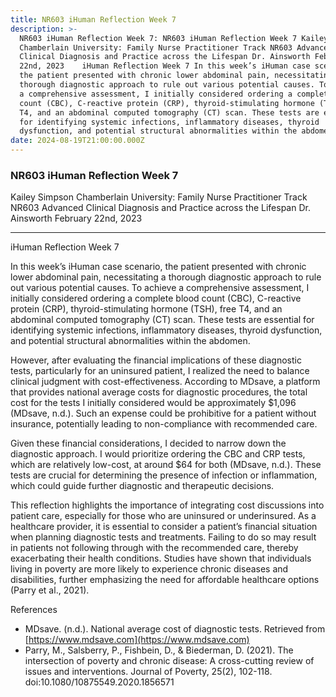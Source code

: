 ```yaml
---
title: NR603 iHuman Reflection Week 7
description: >-
  NR603 iHuman Reflection Week 7: NR603 iHuman Reflection Week 7 Kailey Simpson
  Chamberlain University: Family Nurse Practitioner Track NR603 Advanced
  Clinical Diagnosis and Practice across the Lifespan Dr. Ainsworth February
  22nd, 2023    iHuman Reflection Week 7 In this week’s iHuman case scenario,
  the patient presented with chronic lower abdominal pain, necessitating a
  thorough diagnostic approach to rule out various potential causes. To achieve
  a comprehensive assessment, I initially considered ordering a complete blood
  count (CBC), C-reactive protein (CRP), thyroid-stimulating hormone (TSH), free
  T4, and an abdominal computed tomography (CT) scan. These tests are essential
  for identifying systemic infections, inflammatory diseases, thyroid
  dysfunction, and potential structural abnormalities within the abdomen
date: 2024-08-19T21:00:00.000Z
---
```


### NR603 iHuman Reflection Week 7

Kailey Simpson
Chamberlain University: Family Nurse Practitioner Track
NR603 Advanced Clinical Diagnosis and Practice across the Lifespan
Dr. Ainsworth
February 22nd, 2023

***

iHuman Reflection Week 7

In this week’s iHuman case scenario, the patient presented with chronic lower abdominal pain, necessitating a thorough diagnostic approach to rule out various potential causes. To achieve a comprehensive assessment, I initially considered ordering a complete blood count (CBC), C-reactive protein (CRP), thyroid-stimulating hormone (TSH), free T4, and an abdominal computed tomography (CT) scan. These tests are essential for identifying systemic infections, inflammatory diseases, thyroid dysfunction, and potential structural abnormalities within the abdomen.

However, after evaluating the financial implications of these diagnostic tests, particularly for an uninsured patient, I realized the need to balance clinical judgment with cost-effectiveness. According to MDsave, a platform that provides national average costs for diagnostic procedures, the total cost for the tests I initially considered would be approximately $1,096 (MDsave, n.d.). Such an expense could be prohibitive for a patient without insurance, potentially leading to non-compliance with recommended care.

Given these financial considerations, I decided to narrow down the diagnostic approach. I would prioritize ordering the CBC and CRP tests, which are relatively low-cost, at around $64 for both (MDsave, n.d.). These tests are crucial for determining the presence of infection or inflammation, which could guide further diagnostic and therapeutic decisions.

This reflection highlights the importance of integrating cost discussions into patient care, especially for those who are uninsured or underinsured. As a healthcare provider, it is essential to consider a patient’s financial situation when planning diagnostic tests and treatments. Failing to do so may result in patients not following through with the recommended care, thereby exacerbating their health conditions. Studies have shown that individuals living in poverty are more likely to experience chronic diseases and disabilities, further emphasizing the need for affordable healthcare options (Parry et al., 2021).

References

* MDsave. (n.d.). National average cost of diagnostic tests. Retrieved from [https://www.mdsave.com](https://www.mdsave.com)
* Parry, M., Salsberry, P., Fishbein, D., & Biederman, D. (2021). The intersection of poverty and chronic disease: A cross-cutting review of issues and interventions. Journal of Poverty, 25(2), 102-118. doi:10.1080/10875549.2020.1856571
